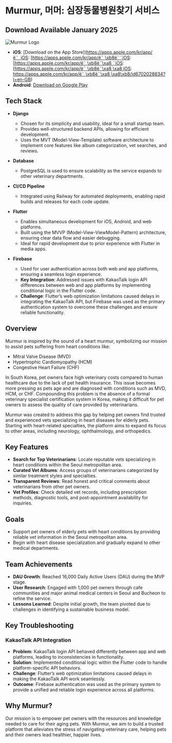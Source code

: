 # Murmur, 머머: 심장동물병원찾기 서비스

## Download Available January 2025

![Murmur Logo](https://github.com/user-attachments/assets/dbfce7e0-9b88-4080-b394-d9e35fffe061)

- **iOS**: [Download on the App Store](https://apps.apple.com/kr/app/ë¨¸¸iOS: [https://apps.apple.com/kr/app/ë¨¸\xb8ë¨¨iOS: [https://apps.apple.com/kr/app/ë¨¸\xb8ë¨\xa8¸¨iOS: [https://apps.apple.com/kr/app/ë¨¸\xb8ë¨\xa8¸\xa8¸iOS: https://apps.apple.com/kr/app/ë¨¸\xb8ë¨\xa8¸\xa8\xb8/id6702028834?l=en-GB)
- **Android**: [Download on Google Play](https://play.google.com/store/apps/details?id=com.concrete.JaegaebalNew)

## Tech Stack

- **Django**
  - Chosen for its simplicity and usability, ideal for a small startup team.
  - Provides well-structured backend APIs, allowing for efficient development.
  - Uses the MVT (Model-View-Template) software architecture to implement core features like album categorization, vet searches, and reviews.

- **Database**
  - PostgreSQL is used to ensure scalability as the service expands to other veterinary departments.

- **CI/CD Pipeline**
  - Integrated using Railway for automated deployments, enabling rapid builds and releases for each code update.

- **Flutter**
  - Enables simultaneous development for iOS, Android, and web platforms.
  - Built using the MVVP (Model-View-ViewModel-Pattern) architecture, ensuring clear data flow and easier debugging.
  - Ideal for rapid development due to prior experience with Flutter in media apps.

- **Firebase**
  - Used for user authentication across both web and app platforms, ensuring a seamless login experience.
  - **Key Integration**: Addressed issues with KakaoTalk login API differences between web and app platforms by implementing conditional logic in the Flutter code.
  - **Challenge**: Flutter’s web optimization limitations caused delays in integrating the KakaoTalk API, but Firebase was used as the primary authentication system to overcome these challenges and ensure reliable functionality.

## Overview

Murmur is inspired by the sound of a heart murmur, symbolizing our mission to assist pets suffering from heart conditions like:

- Mitral Valve Disease (MVD)
- Hypertrophic Cardiomyopathy (HCM)
- Congestive Heart Failure (CHF)

In South Korea, pet owners face high veterinary costs compared to human healthcare due to the lack of pet health insurance. This issue becomes more pressing as pets age and are diagnosed with conditions such as MVD, HCM, or CHF. Compounding this problem is the absence of a formal veterinary specialist certification system in Korea, making it difficult for pet owners to assess the quality of care provided by veterinarians.

Murmur was created to address this gap by helping pet owners find trusted and experienced vets specializing in heart diseases for elderly pets. Starting with heart-related specialties, the platform aims to expand its focus to other areas, including neurology, ophthalmology, and orthopedics.

## Key Features

- **Search for Top Veterinarians**: Locate reputable vets specializing in heart conditions within the Seoul metropolitan area.
- **Curated Vet Albums**: Access groups of veterinarians categorized by similar treatment styles and specialties.
- **Transparent Reviews**: Read honest and critical comments about veterinarians from other pet owners.
- **Vet Profiles**: Check detailed vet records, including prescription methods, diagnostic tools, and post-appointment availability for inquiries.

## Goals

- Support pet owners of elderly pets with heart conditions by providing reliable vet information in the Seoul metropolitan area.
- Begin with heart disease specialization and gradually expand to other medical departments.

## Team Achievements

- **DAU Growth**: Reached 16,000 Daily Active Users (DAU) during the MVP stage.
- **User Research**: Engaged with 1,000 pet owners through cafe communities and major animal medical centers in Seoul and Bucheon to refine the service.
- **Lessons Learned**: Despite initial growth, the team pivoted due to challenges in identifying a sustainable business model.

## Key Troubleshooting

### KakaoTalk API Integration

- **Problem**: KakaoTalk login API behaved differently between app and web platforms, leading to inconsistencies in functionality.
- **Solution**: Implemented conditional logic within the Flutter code to handle platform-specific API behaviors.
- **Challenge**: Flutter’s web optimization limitations caused delays in making the KakaoTalk API work seamlessly.
- **Outcome**: Firebase authentication was used as the primary system to provide a unified and reliable login experience across all platforms.

## Why Murmur?

Our mission is to empower pet owners with the resources and knowledge needed to care for their aging pets. With Murmur, we aim to build a trusted platform that alleviates the stress of navigating veterinary care, helping pets and their owners lead healthier, happier lives.

